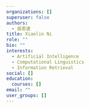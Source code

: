 ```yaml
---
organizations: []
superuser: false
authors:
  - 吳恩達
title: Xiaolin Ni
role: ""
bio: ""
interests:
  - Artificial Intelligence
  - Computational Linguistics
  - Information Retrieval
social: []
education:
  courses: []
email: ""
user_groups: []
---
```

